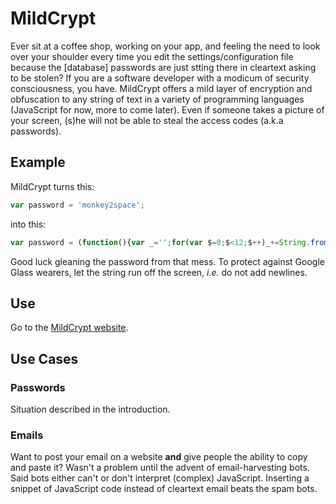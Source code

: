 # MildCrypt
Ever sit at a coffee shop, working on your app, and feeling the need to look
over your shoulder every time you edit the settings/configuration file because
the [database] passwords are just stting there in cleartext asking to be stolen?
If you are a software developer with a modicum of security consciousness, you
have.  MildCrypt offers a mild layer of encryption and
obfuscation to any string of text in a variety of programming languages 
(JavaScript for now, more to come later).  Even if someone takes a picture of
your screen, (s)he will not be able to steal the access codes (a.k.a passwords).

## Example
MildCrypt turns this:
```javascript
var password = 'monkey2space';
```
into this:
```javascript
var password = (function(){var _='';for(var $=0;$<12;$++)_+=String.fromCharCode([49,121,254,215,137,29,126,102,205,195,47,90][$]^[92,22,144,188,236,100,76,21,189,162,76,63,185,247,244,222][$%16]);return _;})();
```
Good luck gleaning the password from that mess.  To protect against Google Glass
wearers, let the string run off the screen, *i.e.* do not add newlines.
## Use
Go to the [MildCrypt website](http://2deviant.github.io/mildcrypt/index.html).

## Use Cases

### Passwords
Situation described in the introduction.

### Emails
Want to post your email on a website **and** give people the ability to copy and
paste it? Wasn't a problem until the advent of email-harvesting bots.  Said bots
either can't or don't interpret (complex) JavaScript.  Inserting a snippet of
JavaScript code instead of cleartext email beats the spam bots.

